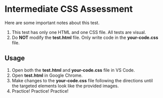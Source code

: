 # Intermediate CSS Assessment

Here are some important notes about this test.

1. This test has only one HTML and one CSS file. All tests are visual.
2. Do **NOT** modify the **test.html** file. Only write code in the
   **your-code.css** file.

## Usage

1. Open both the **test.html** and **your-code.css** file in VS Code.
2. Open **test.html** in Google Chrome.
3. Make changes to the **your-code.css** file following the directions until
   the targeted elements look like the provided images.
4. Practice! Practice! Practice!
